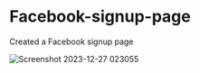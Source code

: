 # Facebook-signup-page
Created a Facebook signup page

![Screenshot 2023-12-27 023055](https://github.com/Shoaib026/Facebook-signup-page/assets/101673132/79b64cf0-2244-4212-a543-f5b95506a66a)

